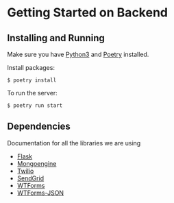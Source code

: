 # Getting Started on Backend

## Installing and Running
Make sure you have [Python3](https://realpython.com/installing-python/) and [Poetry](https://python-poetry.org/) installed.

Install packages:
```
$ poetry install
```
To run the server:
```
$ poetry run start
```

## Dependencies

Documentation for all the libraries we are using

- [Flask](https://flask.palletsprojects.com/en/1.1.x/)
- [Mongoengine](http://mongoengine.org/)
- [Twilio](twilio.com/docs/libraries/python)
- [SendGrid](https://sendgrid.com/docs/for-developers/) 
- [WTForms](https://wtforms.readthedocs.io/en/2.3.x/)
- [WTForms-JSON](https://wtforms-json.readthedocs.io/en/latest/)